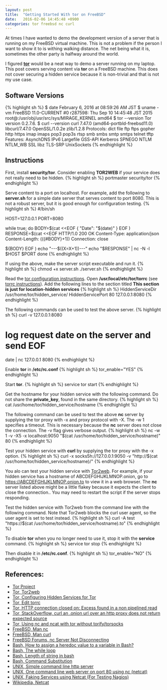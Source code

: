 ```yaml
---
layout: post
title:  "Getting Started With tor on FreeBSD"
date:   2016-02-06 14:45:48 +0900
categories: tor freebsd nc curl
---
```

At times I have wanted to demo the development version of a server that is
running on my FreeBSD virtual machine.
This is not a problem if the person I want to show it to is withing walking
distance.
The net being what it is, sometimes the other party is halfway around the world.

I figured [**tor**][tor] would be a neat way to demo a server running on
my laptop.
This post covers serving content via **tor** on a FreeBSD machine.
This does not cover securing a hidden service because it is non-trivial and
that is not my use case.

## Software Versions
{% highlight sh %}
$ date
February  6, 2016 at 08:59:26 AM JST
$ uname -vm
FreeBSD 11.0-CURRENT #0 r287598: Thu Sep 10 14:45:48 JST 2015     root@:/usr/obj/usr/src/sys/MIRAGE_KERNEL  amd64
$ tor --version
Tor version 0.2.7.6.
$ curl --version
curl 7.47.0 (amd64-portbld-freebsd11.0) libcurl/7.47.0 OpenSSL/1.0.2e zlib/1.2.8
Protocols: dict file ftp ftps gopher http https imap imaps pop3 pop3s rtsp smb smbs smtp smtps telnet tftp 
Features: AsynchDNS IPv6 Largefile GSS-API Kerberos SPNEGO NTLM NTLM_WB SSL libz TLS-SRP UnixSockets 
{% endhighlight %}

## Instructions
First, install **security/tor**.
Consider enabling **TOR2WEB** if your service does not really need to be hidden.
{% highlight sh %}
portmaster security/tor
{% endhighlight %}

Serve content to a port on localhost.
For example, add the following to **server.sh** for a simple date server
that serves content to port 8080.
This is not a robust server, but it is good enough for configuration testing.
{% highlight sh %}
#/bin/sh

HOST=127.0.0.1
PORT=8080

while true; do
BODY=$(cat <<EOF
{
  "Date": "$(date)"
}
EOF
)
RESPONSE=$(cat <<EOF
HTTP/1.0 200 OK
Content-Type: application/json
Content-Length: $((${#BODY}+1))
Connection: close

${BODY}
EOF
)
echo "---$((X=X+1))---"
echo "$RESPONSE" | nc -N -l $HOST $PORT
done
{% endhighlight %}

If using the above, make the server script executable and run it.
{% highlight sh %}
chmod +x server.sh
./server.sh
{% endhighlight %}

Read the [tor configuration instructions][tor-config].
Open **/usr/local/etc/tor/torrc** (see [torrc instructions][tor-torrc]).
Add the following lines to the section titled
**This section is just for location-hidden services**
{% highlight sh %}
HiddenServiceDir /usr/home/tor/hidden_service/
HiddenServicePort 80 127.0.0.1:8080
{% endhighlight %}

The following commands can be used to test the above server.
{% highlight sh %}
curl -v 127.0.0.1:8080
# log request date on the server and send EOF
date | nc 127.0.0.1 8080
{% endhighlight %}

Enable **tor** in **/etc/rc.conf**
{% highlight sh %}
tor_enable="YES"
{% endhighlight %}

Start **tor**.
{% highlight sh %}
service tor start
{% endhighlight %}

Get the hostname for your hidden service with the following command.
Do not share the **private_key**, found in the same directory.
{% highlight sh %}
cat /usr/home/tor/hidden_service/hostname
{% endhighlight %}

The following command can be used to test the above **nc** server by supplying the tor proxy with -x and proxy protocol with -X.
The -w 1 specifies a timeout.
This is necessary because the **nc** server does not close the connection.
The -v flag gives verbose output.
{% highlight sh %}
nc -w 1 -v -X5 -x localhost:9050 "$(cat /usr/home/tor/hidden_service/hostname)" 80
{% endhighlight %}

Test your hidden service with **curl** by supplying the tor proxy with the -x option.
{% highlight sh %}
curl -x socks5h://127.0.0.1:9050 -v "http://$(cat /usr/home/tor/hidden_service/hostname)/"
{% endhighlight %}

You alo can test your hidden service with [Tor2web][tor-tor2web].
For example, if your hidden service has a hostname of ABCDEFGHIJKLMNOP.onion,
go to https://ABCDEFGHIJKLMNOP.onion.to to view it in a web browser.
The **nc** server listed above might be a little flakey because it expects the client to close the connection..
You may need to restart the script if the server stops responding.

Test the hidden service with Tor2web from the command line with the following command.
Note that Tor2web blocks the curl user agent, so the user agent is set to test instead.
{% highlight sh %}
curl -A test "https://$(cat /usr/home/tor/hidden_service/hostname).to"
{% endhighlight %}

To disable **tor** when you no longer need to use it, stop it with the **service** command.
{% highlight sh %}
service tor stop
{% endhighlight %}

Then disable it in **/etc/rc.conf**.
{% highlight sh %}
tor_enable="NO"
{% endhighlight %}

## References:
- [Tor Project][tor]
- [Tor, Tor2web][tor-tor2web]
- [Tor, Configuring Hidden Services for Tor][tor-config]
- [Tor, Edit torrc][tor-torrc]
- [Tor, HTTP connection closed on: Excess found in a non pipelined read][tor-curl]
- [Tor, StackOverflow, curl an .onion url over an http proxy does not return expected source][tor-curl-onion]
- [Tor, Using nc and ncat with tor without torify/torsocks][tor-nc]
- [FreeBSD, Man nc][man-nc]
- [FreeBSD, Man curl][man-curl]
- [FreeBSD Forums, nc Server Not Disconnecting][freebsd-forum-nc]
- [Bash, How to assign a heredoc value to a variable in Bash?][bash-heredoc]
- [Bash, The while loop][bash-while]
- [Bash, Length of string in bash][bash-string-length]
- [Bash, Command Substitution][bash-command-sub]
- [UNIX, Simple command line http server][unix-single-line-server]
- [UNIX, One command line web server on port 80 using nc (netcat)][unix-one-command-server]
- [UNIX, Faking Services using Netcat (For Testing Nagios)][unix-faking-services]
- [Wikipedia, Netcat][wikipedia-netcat]

[tor]:                     https://www.torproject.org/index.html.en
[tor-tor2web]:             https://tor2web.org
[tor-config]:              https://www.torproject.org/docs/tor-hidden-service.html.en
[tor-torrc]:               https://www.torproject.org/docs/faq.html.en#torrc
[tor-curl]:                https://github.com/curl/curl/issues/232
[tor-curl-onion]:          http://stackoverflow.com/questions/18146295/curl-an-onion-url-over-an-http-proxy-does-not-return-expected-source
[tor-nc]:                  http://vicendominguez.blogspot.com/2014/08/using-nc-and-ncat-with-tor-without.html
[man-nc]:                  https://www.freebsd.org/cgi/man.cgi?nc
[man-curl]:                https://www.freebsd.org/cgi/man.cgi?query=curl&manpath=SuSE+Linux/i386+11.3
[freebsd-forum-nc]:        https://forums.freebsd.org/threads/nc-server-not-disconnecting.55033/
[bash-heredoc]:            http://stackoverflow.com/questions/1167746/how-to-assign-a-heredoc-value-to-a-variable-in-bash
[bash-while]:              http://tldp.org/LDP/Bash-Beginners-Guide/html/sect_09_02.html
[bash-string-length]:      http://stackoverflow.com/questions/17368067/length-of-string-in-bash
[bash-command-sub]:        http://www.tldp.org/LDP/abs/html/commandsub.html
[unix-faking-services]:    http://notes.rioastamal.net/2014/02/faking-services-using-netcat-for-nagios-testing.html
[unix-single-line-server]: http://unix.stackexchange.com/questions/32182/simple-command-line-http-server
[unix-one-command-server]: http://www.commandlinefu.com/commands/view/9164/one-command-line-web-server-on-port-80-using-nc-netcat
[wikipedia-netcat]:        https://en.wikipedia.org/wiki/Netcat#Setting_up_a_one-shot_webserver_on_port_8080_to_present_the_content_of_a_file

